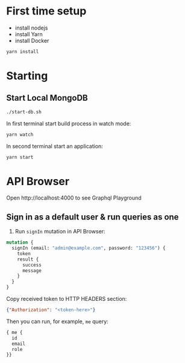 # First time setup

* install nodejs
* install Yarn
* install Docker

```bash
yarn install
```

# Starting

## Start Local MongoDB

```bash
./start-db.sh
```

In first terminal start build process in watch mode:

```bash
yarn watch
```

In second terminal start an application:

```bash
yarn start
```

# API Browser

Open http://localhost:4000 to see Graphql Playground

## Sign in as a default user & run queries as one

1. Run `signIn` mutation in API Browser:

```graphql
mutation {
  signIn (email: "admin@example.com", password: "123456") {
    token
    result {
      success
      message
    }
  }
}
```

Copy received token to HTTP HEADERS section:

```json
{"Authorization": "<token-here>"}
```

Then you can run, for example, `me` query:

```graphql
{ me {
  id
  email
  role
}}
```
